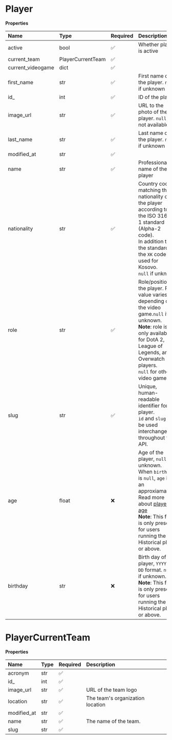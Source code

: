 # Player

**Properties**

| Name              | Type              | Required | Description                                                                                                                                                                                                                                    |
| :---------------- | :---------------- | :------- | :--------------------------------------------------------------------------------------------------------------------------------------------------------------------------------------------------------------------------------------------- |
| active            | bool              | ✅       | Whether player is active                                                                                                                                                                                                                       |
| current_team      | PlayerCurrentTeam | ✅       |                                                                                                                                                                                                                                                |
| current_videogame | dict              | ✅       |                                                                                                                                                                                                                                                |
| first_name        | str               | ✅       | First name of the player. `null` if unknown                                                                                                                                                                                                    |
| id\_              | int               | ✅       | ID of the player                                                                                                                                                                                                                               |
| image_url         | str               | ✅       | URL to the photo of the player. `null` if not available.                                                                                                                                                                                       |
| last_name         | str               | ✅       | Last name of the player. `null` if unknown                                                                                                                                                                                                     |
| modified_at       | str               | ✅       |                                                                                                                                                                                                                                                |
| name              | str               | ✅       | Professional name of the player                                                                                                                                                                                                                |
| nationality       | str               | ✅       | Country code matching the nationality of the player according to the ISO 3166-1 standard (Alpha-2 code). <br/>In addition to the standard, the `XK` code is used for Kosovo. <br/>`null` if unknown                                            |
| role              | str               | ✅       | Role/position of the player. Field value varies depending on the video game.`null` if unknown. <br/>**Note**: role is only available for DotA 2, League of Legends, and Overwatch players. <br/>`null` for other video games.                  |
| slug              | str               | ✅       | Unique, human-readable identifier for the player. <br/>`id` and `slug` can be used interchangeably throughout the API.                                                                                                                         |
| age               | float             | ❌       | Age of the player, `null` if unknown. When `birthday` is `null`, `age` is an approxiamation. Read more about [players' age](/docs/about-players-age) <br/>**Note**: This field is only present for users running the Historical plan or above. |
| birthday          | str               | ❌       | Birth day of the player, `YYYY-MM-DD` format. `null` if unknown. <br/>**Note**: This field is only present for users running the Historical plan or above.                                                                                     |

# PlayerCurrentTeam

**Properties**

| Name        | Type | Required | Description                      |
| :---------- | :--- | :------- | :------------------------------- |
| acronym     | str  | ✅       |                                  |
| id\_        | int  | ✅       |                                  |
| image_url   | str  | ✅       | URL of the team logo             |
| location    | str  | ✅       | The team's organization location |
| modified_at | str  | ✅       |                                  |
| name        | str  | ✅       | The name of the team.            |
| slug        | str  | ✅       |                                  |

<!-- This file was generated by liblab | https://liblab.com/ -->
